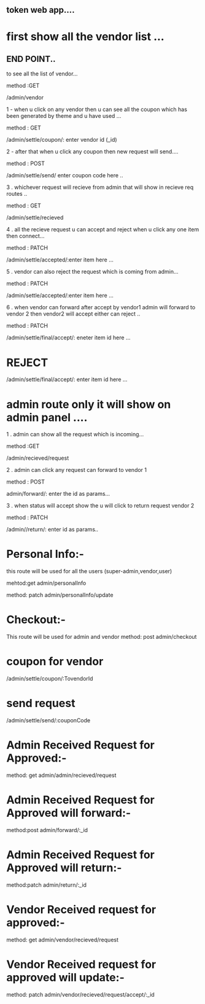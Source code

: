 
## token web app....


# first show all the vendor list ...

## END POINT..


 to see all the list of vendor...


method :GET

/admin/vendor






1 - when u click on any vendor then u can see all the coupon which has been generated by theme and u have used ...

method : GET

/admin/settle/coupon/: enter vendor id (_id)



2 - after that when u click any coupon then new request will send.... 

method : POST

/admin/settle/send/ enter coupon code here ..


3 . whichever request will recieve from admin that will show in recieve req routes ..


method : GET 

/admin/settle/recieved

4 .  all the recieve request u can accept and reject when u click any one item then connect...

method : PATCH

 /admin/settle/accepted/:enter item here ...


5 .  vendor can also reject the request which is coming from admin...

method : PATCH

/admin/settle/accepted/:enter item here ...


6 . when vendor can forward after accept by vendor1 admin will forward to vendor 2 then vendor2 will accept either can reject ..

method : PATCH

/admin/settle/final/accept/: eneter item id here ...

# REJECT

/admin/settle/final/accept/:  enter item id here ...



 # admin route only it will show on admin panel ....



1 . admin can show all the  request which is incoming...

method :GET

/admin/recieved/request 

2 .   admin can click any request can forward to vendor 1

method : POST

admin/forward/: enter the id as params...



3 .  when status will accept show the u will click to return request vendor 2

method  : PATCH


/admin//return/: enter id as params..


# Personal Info:-
this route will be used for all the users (super-admin,vendor,user)

mehtod:get
admin/personalInfo

method: patch
admin/personalInfo/update

# Checkout:-
This route will be used for admin and vendor
method: post
admin/checkout

# coupon for vendor
/admin/settle/coupon/:TovendorId

# send request
/admin/settle/send/:couponCode

# Admin Received  Request for Approved:-
method: get
admin/admin/recieved/request

# Admin Received  Request for Approved will forward:-
method:post
admin/forward/:_id

# Admin Received  Request for Approved will return:-
method:patch
admin/return/:_id

# Vendor Received request for approved:-
method: get
admin/vendor/recieved/request

# Vendor Received request for approved will update:-
method: patch
admin/vendor/recieved/request/accept/:_id















 






